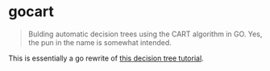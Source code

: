 # gocart

> Bulding automatic decision trees using the CART algorithm in GO. Yes, the pun
> in the name is somewhat intended.

This is essentially a go rewrite of [this decision tree
tutorial](https://github.com/random-forests/tutorials/blob/master/decision_tree.ipynb).
